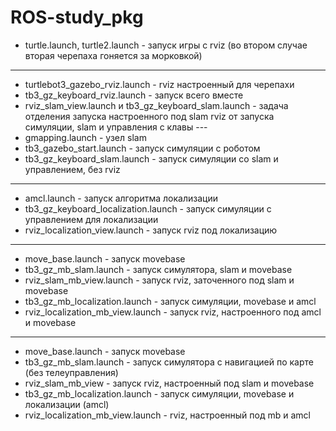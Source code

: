 # ROS-study_pkg

* turtle.launch, turtle2.launch - запуск игры с rviz (во втором случае вторая черепаха гоняется за морковкой)
---
* turtlebot3_gazebo_rviz.launch - rviz настроенный для черепахи  
* tb3_gz_keyboard_rviz.launch - запуск всего вместе  
* rviz_slam_view.launch и tb3_gz_keyboard_slam.launch - задача отделения запуска настроенного под slam rviz от запуска симуляции, slam и управления с клавы  ---
* gmapping.launch - узел slam  
* tb3_gazebo_start.launch - запуск симуляции с роботом  
* tb3_gz_keyboard_slam.launch - запуск симуляции со slam и управлением, без rviz  
---
* amcl.launch - запуск алгоритма локализации  
* tb3_gz_keyboard_localization.launch - запуск симуляции с управлением для локализации  
* rviz_localization_view.launch - запуск rviz под локализацию  
---
* move_base.launch - запуск movebase  
* tb3_gz_mb_slam.launch - запуск симулятора, slam и movebase  
* rviz_slam_mb_view.launch - запуск rviz, заточенного под slam и movebase  
* tb3_gz_mb_localization.launch - запуск симуляции, movebase и amcl  
* rviz_localization_mb_view.launch - запуск rviz, настроенного под amcl и movebase  
---
* move_base.launch - запуск movebase  
* tb3_gz_mb_slam.launch - запуск симулятора с навигацией по карте (без телеуправления)  
* rviz_slam_mb_view - запуск rviz, настроенный под slam и movebase  
* tb3_gz_mb_localization.launch - запуск симуляции, movebase и локализации (amcl)  
* rviz_localization_mb_view.launch - rviz, настроенный под mb и amcl  
